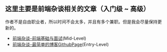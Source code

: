 #

## 这里主要是前端杂谈相关的文章（入门级 ~ 高级）

作者不是自由职业者，所以时间不会太多，并且有多个兼职。但是我会尽量保持更新的。

- [前端杂谈-前端基础与面试](./前端杂谈-前端基础与面试.md)(Mid-Level)
- [前端杂谈-最简单的博客GithubPage](./最简单的博客GithubPage.md)(Entry-Level)
